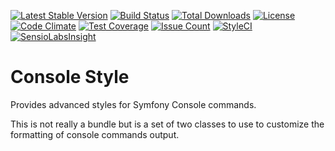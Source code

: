 [![Latest Stable Version](https://poser.pugx.org/serendipity_hq/console-styles-bundle/v/stable)](https://packagist.org/packages/serendipity_hq/console-styles-bundle)
[![Build Status](https://travis-ci.org/Aerendir/console-styles-bundle.svg?branch=master)](https://travis-ci.org/Aerendir/console-styles-bundle)
[![Total Downloads](https://poser.pugx.org/serendipity_hq/console-styles-bundle/downloads)](https://packagist.org/packages/serendipity_hq/console-styles-bundle)
[![License](https://poser.pugx.org/serendipity_hq/console-styles-bundle/license)](https://packagist.org/packages/serendipity_hq/console-styles-bundle)
[![Code Climate](https://codeclimate.com/github/Aerendir/console-styles-bundle/badges/gpa.svg)](https://codeclimate.com/github/Aerendir/console-styles-bundle)
[![Test Coverage](https://codeclimate.com/github/Aerendir/console-styles-bundle/badges/coverage.svg)](https://codeclimate.com/github/Aerendir/console-styles-bundle/coverage)
[![Issue Count](https://codeclimate.com/github/Aerendir/console-styles-bundle/badges/issue_count.svg)](https://codeclimate.com/github/Aerendir/console-styles-bundle)
[![StyleCI](https://styleci.io/repos/80922679/shield?branch=master)](https://styleci.io/repos/80922679)
[![SensioLabsInsight](https://insight.sensiolabs.com/projects/91fb3837-e3b6-4a11-9743-ba3d6c1b3f9b/mini.png)](https://insight.sensiolabs.com/projects/91fb3837-e3b6-4a11-9743-ba3d6c1b3f9b)

# Console Style
Provides advanced styles for Symfony Console commands.

This is not really a bundle but is a set of two classes to use to customize the formatting of console commands output.
